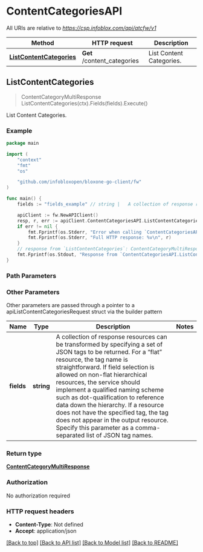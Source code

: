 # ContentCategoriesAPI

All URIs are relative to *https://csp.infoblox.com/api/atcfw/v1*

Method | HTTP request | Description
------------- | ------------- | -------------
[**ListContentCategories**](ContentCategoriesAPI.md#ListContentCategories) | **Get** /content_categories | List Content Categories.



## ListContentCategories

> ContentCategoryMultiResponse ListContentCategories(ctx).Fields(fields).Execute()

List Content Categories.



### Example

```go
package main

import (
	"context"
	"fmt"
	"os"

	"github.com/infobloxopen/bloxone-go-client/fw"
)

func main() {
	fields := "fields_example" // string |   A collection of response resources can be transformed by specifying a set of JSON tags to be returned. For a “flat” resource, the tag name is straightforward. If field selection is allowed on non-flat hierarchical resources, the service should implement a qualified naming scheme such as dot-qualification to reference data down the hierarchy. If a resource does not have the specified tag, the tag does not appear in the output resource.  Specify this parameter as a comma-separated list of JSON tag names.         (optional)

	apiClient := fw.NewAPIClient()
	resp, r, err := apiClient.ContentCategoriesAPI.ListContentCategories(context.Background()).Fields(fields).Execute()
	if err != nil {
		fmt.Fprintf(os.Stderr, "Error when calling `ContentCategoriesAPI.ListContentCategories``: %v\n", err)
		fmt.Fprintf(os.Stderr, "Full HTTP response: %v\n", r)
	}
	// response from `ListContentCategories`: ContentCategoryMultiResponse
	fmt.Fprintf(os.Stdout, "Response from `ContentCategoriesAPI.ListContentCategories`: %v\n", resp)
}
```

### Path Parameters



### Other Parameters

Other parameters are passed through a pointer to a apiListContentCategoriesRequest struct via the builder pattern


Name | Type | Description  | Notes
------------- | ------------- | ------------- | -------------
 **fields** | **string** |   A collection of response resources can be transformed by specifying a set of JSON tags to be returned. For a “flat” resource, the tag name is straightforward. If field selection is allowed on non-flat hierarchical resources, the service should implement a qualified naming scheme such as dot-qualification to reference data down the hierarchy. If a resource does not have the specified tag, the tag does not appear in the output resource.  Specify this parameter as a comma-separated list of JSON tag names.         | 

### Return type

[**ContentCategoryMultiResponse**](ContentCategoryMultiResponse.md)

### Authorization

No authorization required

### HTTP request headers

- **Content-Type**: Not defined
- **Accept**: application/json

[[Back to top]](#) [[Back to API list]](../README.md#documentation-for-api-endpoints)
[[Back to Model list]](../README.md#documentation-for-models)
[[Back to README]](../README.md)

